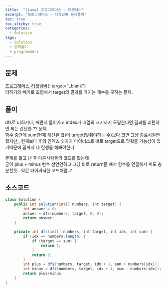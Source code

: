 ```yaml
---
title:  "[java] 프로그래머스 - 타겟넘버"
excerpt: "프로그래머스 - 타겟넘버 문제풀이"
toc: true
toc_sticky: true
categories:
  - Solution
tags:
  - Solution
  - 문제풀이
  - programmers
---
```

## 문제  
[프로그래머스-타겟넘버](https://programmers.co.kr/learn/courses/30/lessons/43165?language=java){: target="_blank"}  
더하기와 빼기로 조합해서 target의 결과를 가지는 개수를 구하는 문제.  


## 풀이  
dfs로 더하거나, 빼면서 들어가고 index가 배열의 크기까지 도달한다면 결과를 리턴하면 되는 간단한 ?? 문제  
함수 중간에 sum(현재 계산된 값)이 target(맞춰야하는 수)보다 크면 그냥 종료시킬뻔 했지만,, 현재보다 후의 인덱스 숫자가 마이너스로 바로 target으로 맞춰줄 가능성이 있기때문에 끝까지 다 진행을 해봐야한다  


문제를 풀고 난 후 다른사람들의 코드를 봤는데  
굳이 plus + minus 변수 선언안하고 그냥 바로 return문 에서 함수를 연결해서 써도 충분할듯.. 약간 파이써닉한 코드처럼..?  


## 소스코드  
```java
class Solution {
	public int solution(int[] numbers, int target) {
		int answer = 0;
		answer = dfs(numbers, target, 0, 0);
		return answer;
	}

	private int dfs(int[] numbers, int target, int idx, int sum) {
		if (idx == numbers.length) {
			if (target == sum) {
				return 1;
			}
			return 0;
		}
		int plus = dfs(numbers, target, idx + 1, sum + numbers[idx]);
		int minus = dfs(numbers, target, idx + 1, sum - numbers[idx]);
		return plus+minus;
	}
}

```
